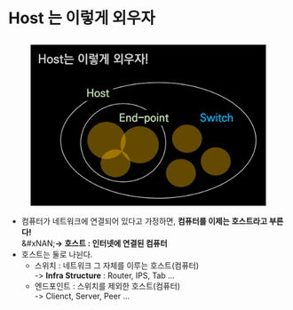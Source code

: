 # Host 는 이렇게 외우자

##

<figure><img src="../../../../.gitbook/assets/image (9) (1) (1) (1) (1) (1).png" alt=""><figcaption></figcaption></figure>

* 컴퓨터가 네트워크에 연결되어 있다고 가정하면, **컴퓨터를 이제는 호스트라고 부른다!**\
  &#xNAN;**-> 호스트 : 인터넷에 연결된 컴퓨터**
* 호스트는 둘로 나뉜다.
  * 스위치 : 네트워크 그 자체를 이루는 호스트(컴퓨터)\
    -> **Infra Structure** : Router, IPS, Tab ...
  * 엔드포인트 : 스위치를 제외한 호스트(컴퓨터)\
    -> Clienct, Server, Peer ...
